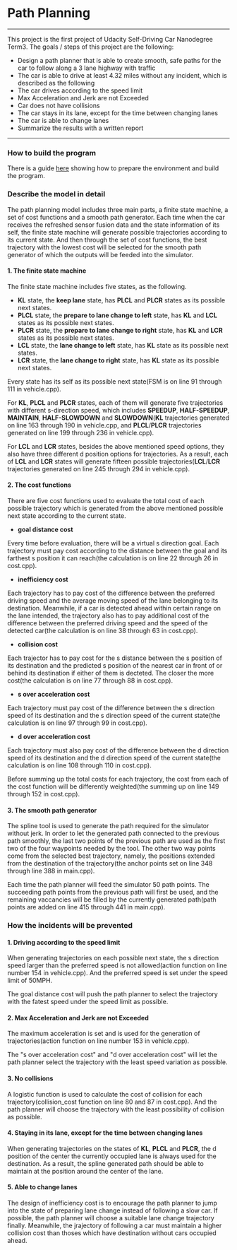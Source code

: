 # **Path Planning** 
---

This project is the first project of Udacity Self-Driving Car Nanodegree Term3. The goals / steps of this project are the following:

* Design a path planner that is able to create smooth, safe paths for the car to follow along a 3 lane highway with traffic
* The car is able to drive at least 4.32 miles without any incident, which is described as the following
* The car drives according to the speed limit
* Max Acceleration and Jerk are not Exceeded
* Car does not have collisions
* The car stays in its lane, except for the time between changing lanes
* The car is able to change lanes
* Summarize the results with a written report


[//]: # (Image References)

[video1]: ./results/MPC_80mph.mp4 "MPC controller"

---
### How to build the program

There is a guide [here](https://github.com/simonchu47/CarND-Path-Planning-Project/blob/master/HOWTO.md) showing how to prepare the environment and build the program.


### Describe the model in detail

The path planning model includes three main parts, a finite state machine, a set of cost functions and a smooth path generator. Each time when the car receives the refreshed sensor fusion data and the state information of its self, the finite state machine will generate possible trajectories according to its current state. And then through the set of cost functions, the best trajectory with the lowest cost will be selected for the smooth path generator of which the outputs will be feeded into the simulator.

#### 1. The finite state machine

The finite state machine includes five states, as the following.

 * **KL** state, the **keep lane** state, has **PLCL** and **PLCR** states as its possible next states.
 * **PLCL** state, the **prepare to lane change to left** state, has **KL** and **LCL** states as its possible next states.
 * **PLCR** state, the **prepare to lane change to right** state, has **KL** and **LCR** states as its possible next states.
 * **LCL** state, the **lane change to left** state, has **KL** state as its possible next states.
 * **LCR** state, the **lane change to right** state, has **KL** state as its possible next states.

Every state has its self as its possible next state(FSM is on line 91 through 111 in vehicle.cpp). 

For **KL**, **PLCL** and **PLCR** states, each of them will generate five trajectories with different s-direction speed, which includes **SPEEDUP**, **HALF-SPEEDUP**, **MAINTAIN**, **HALF-SLOWDOWN** and **SLOWDOWN**(**KL** trajectories generated on line 163 through 190 in vehicle.cpp, and **PLCL**/**PLCR** trajectories generated on line 199 through 236 in vehicle.cpp). 

For **LCL** and **LCR** states, besides the above mentioned speed options, they also have three different d position options for trajectories. As a result, each of **LCL** and **LCR** states will generate fifteen possible trajectories(**LCL**/**LCR** trajectories generated on line 245 through 294 in vehicle.cpp).

#### 2. The cost functions

There are five cost functions used to evaluate the total cost of each possible trajectory which is generated from the above mentioned possible next state according to the current state.

 * **goal distance cost** 

 Every time before evaluation, there will be a virtual s direction goal. Each trajectory must pay cost according to the distance between the goal and its farthest s position it can reach(the calculation is on line 22 through 26 in cost.cpp).
 
 * **inefficiency cost** 

 Each trajectory has to pay cost of the difference between the preferred driving speed and the average moving speed of the lane belonging to its destination. Meanwhile, if a car is detected ahead within certain range on the lane intended, the trajectory also has to pay additional cost of the difference between the preferred driving speed and the speed of the detected car(the calculation is on line 38 through 63 in cost.cpp).
 
 * **collision cost** 

 Each trajector has to pay cost for the s distance between the s position of its destination and the predicted s position of the nearest car in front of or behind its destination if either of them is decteted. The closer the more cost(the calculation is on line 77 through 88 in cost.cpp).
 
 * **s over acceleration cost** 

 Each trajectory must pay cost of the difference between the s direction speed of its destination and the s direction speed of the current state(the calculation is on line 97 through 99 in cost.cpp).
 
 * **d over acceleration cost** 

 Each trajectory must also pay cost of the difference between the d direction speed of its destination and the d direction speed of the current state(the calculation is on line 108 through 110 in cost.cpp).
 
Before summing up the total costs for each trajectory, the cost from each of the cost function will be differently weighted(the summing up on line 149 through 152 in cost.cpp).
 
#### 3. The smooth path generator

The spline tool is used to generate the path required for the simulator without jerk. In order to let the generated path connected to the previous path smoothly, the last two points of the previous path are used as the first two of the four waypoints needed by the tool. The other two way points come from the selected best trajectory, namely, the positions extended from the destination of the trajectory(the anchor points set on line 348 through line 388 in main.cpp).

Each time the path planner will feed the simulator 50 path points. The succeeding path points from the previous path will first be used, and the remaining vaccancies will be filled by the currently generated path(path points are added on line 415 through 441 in main.cpp). 

### How the incidents will be prevented
 
#### 1. Driving according to the speed limit
When generating trajectories on each possible next state, the s direction speed larger than the preferred speed is not allowed(action function on line number 154 in vehicle.cpp). And the preferred speed is set under the speed limit of 50MPH.

The goal distance cost will push the path planner to select the trajectory with the fatest speed under the speed limit as possible.

#### 2. Max Acceleration and Jerk are not Exceeded
The maximum acceleration is set and is used for the generation of trajectories(action function on line number 153 in vehicle.cpp). 

The "s over acceleration cost" and "d over acceleration cost" will let the path planner select the trajectory with the least speed variation as possible.

#### 3. No collisions
A logistic function is used to calculate the cost of collision for each trajectory(collision_cost function on line 80 and 87 in cost.cpp). And the path planner will choose the trajectory with the least possibility of collision as possible.

#### 4. Staying in its lane, except for the time between changing lanes
When generating trajectories on the states of **KL**, **PLCL** and **PLCR**, the d position of the center the currently occupied lane is always used for the destination. As a result, the spline generated path should be able to maintain at the position around the center of the lane.

#### 5. Able to change lanes
The design of inefficiency cost is to encourage the path planner to jump into the state of preparing lane change instead of following a slow car. If possible, the path planner will choose a suitable lane change trajectory finally. Meanwhile, the jrajectory of following a car must maintain a higher collision cost than thoses which have destination without cars occupied ahead.







